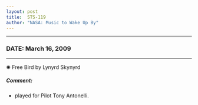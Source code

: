 ```yaml
---
layout: post
title:  STS-119
author: "NASA: Music to Wake Up By"
---
```


----
### DATE: March 16, 2009
----
✺ Free Bird by Lynyrd Skynyrd

##### Comment:
* played for Pilot Tony Antonelli.
